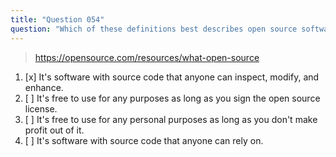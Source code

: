 ```yaml
---
title: "Question 054"
question: "Which of these definitions best describes open source software?"
---
```



> https://opensource.com/resources/what-open-source
1. [x] It's software with source code that anyone can inspect, modify, and enhance.
1. [ ] It's free to use for any purposes as long as you sign the open source license.
1. [ ] It's free to use for any personal purposes as long as you don't make profit out of it.
1. [ ] It's software with source code that anyone can rely on.
